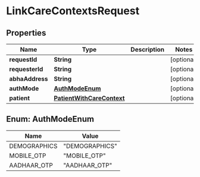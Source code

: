 

# LinkCareContextsRequest


## Properties

| Name | Type | Description | Notes |
|------------ | ------------- | ------------- | -------------|
|**requestId** | **String** |  |  [optional] |
|**requesterId** | **String** |  |  [optional] |
|**abhaAddress** | **String** |  |  [optional] |
|**authMode** | [**AuthModeEnum**](#AuthModeEnum) |  |  [optional] |
|**patient** | [**PatientWithCareContext**](PatientWithCareContext.md) |  |  [optional] |



## Enum: AuthModeEnum

| Name | Value |
|---- | -----|
| DEMOGRAPHICS | &quot;DEMOGRAPHICS&quot; |
| MOBILE_OTP | &quot;MOBILE_OTP&quot; |
| AADHAAR_OTP | &quot;AADHAAR_OTP&quot; |



